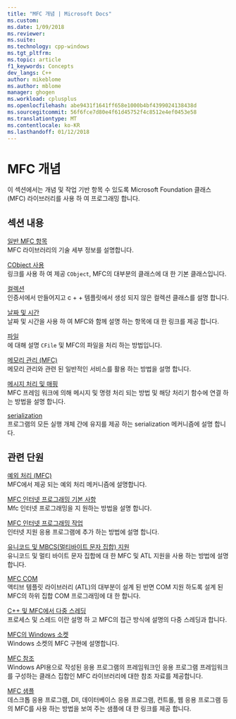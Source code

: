 ```yaml
---
title: "MFC 개념 | Microsoft Docs"
ms.custom: 
ms.date: 1/09/2018
ms.reviewer: 
ms.suite: 
ms.technology: cpp-windows
ms.tgt_pltfrm: 
ms.topic: article
f1_keywords: Concepts
dev_langs: C++
author: mikeblome
ms.author: mblome
manager: ghogen
ms.workload: cplusplus
ms.openlocfilehash: abe9431f1641ff658e1000b4bf4399024138438d
ms.sourcegitcommit: 56f6fce7d80e4f61d45752f4c8512e4ef0453e58
ms.translationtype: MT
ms.contentlocale: ko-KR
ms.lasthandoff: 01/12/2018
---
```

# <a name="mfc-concepts"></a>MFC 개념

이 섹션에서는 개념 및 작업 기반 항목 수 있도록 Microsoft Foundation 클래스 (MFC) 라이브러리를 사용 하 여 프로그래밍 합니다.

## <a name="in-this-section"></a>섹션 내용

[일반 MFC 항목](../mfc/general-mfc-topics.md)  
MFC 라이브러리의 기술 세부 정보를 설명합니다.

[CObject 사용](../mfc/using-cobject.md)  
링크를 사용 하 여 제공 `CObject`, MFC의 대부분의 클래스에 대 한 기본 클래스입니다.

[컬렉션](../mfc/collections.md)  
인증서에서 만들어지고 c + + 템플릿에서 생성 되지 않은 컬렉션 클래스를 설명 합니다.

[날짜 및 시간](../atl-mfc-shared/date-and-time.md)  
날짜 및 시간을 사용 하 여 MFC와 함께 설명 하는 항목에 대 한 링크를 제공 합니다.

[파일](../mfc/files-in-mfc.md)  
에 대해 설명 `CFile` 및 MFC의 파일을 처리 하는 방법입니다.

[메모리 관리 (MFC)](../mfc/memory-management.md)  
메모리 관리와 관련 된 일반적인 서비스를 활용 하는 방법을 설명 합니다.

[메시지 처리 및 매핑](../mfc/message-handling-and-mapping.md)  
MFC 프레임 워크에 의해 메시지 및 명령 처리 되는 방법 및 해당 처리기 함수에 연결 하는 방법을 설명 합니다.

[serialization](../mfc/serialization-in-mfc.md)  
프로그램의 모든 실행 개체 간에 유지를 제공 하는 serialization 메커니즘에 설명 합니다.

## <a name="related-sections"></a>관련 단원

[예외 처리 (MFC)](../mfc/exception-handling-in-mfc.md)  
MFC에서 제공 되는 예외 처리 메커니즘에 설명합니다.

[MFC 인터넷 프로그래밍 기본 사항](../mfc/mfc-internet-programming-basics.md)  
Mfc 인터넷 프로그래밍을 지 원하는 방법을 설명 합니다.

[MFC 인터넷 프로그래밍 작업](../mfc/mfc-internet-programming-tasks.md)  
인터넷 지원 응용 프로그램에 추가 하는 방법에 설명 합니다.

[유니코드 및 MBCS(멀티바이트 문자 집합) 지원](../atl-mfc-shared/unicode-and-multibyte-character-set-mbcs-support.md)  
유니코드 및 멀티 바이트 문자 집합에 대 한 MFC 및 ATL 지원을 사용 하는 방법에 설명 합니다.

[MFC COM](../mfc/mfc-com.md)  
액티브 템플릿 라이브러리 (ATL)의 대부분이 설계 된 반면 COM 지원 하도록 설계 된 MFC의 하위 집합 COM 프로그래밍에 대 한 합니다.

[C++ 및 MFC에서 다중 스레딩](../parallel/multithreading-with-cpp-and-mfc.md)  
프로세스 및 스레드 이란 설명 하 고 MFC의 접근 방식에 설명의 다중 스레딩과 합니다.

[MFC의 Windows 소켓](../mfc/windows-sockets.md)  
Windows 소켓의 MFC 구현에 설명합니다.

[MFC 참조](../mfc/mfc-desktop-applications.md)  
Windows API용으로 작성된 응용 프로그램의 프레임워크인 응용 프로그램 프레임워크를 구성하는 클래스 집합인 MFC 라이브러리에 대한 참조 자료를 제공합니다.

[MFC 샘플](../visual-cpp-samples.md)  
데스크톱 응용 프로그램, Dll, 데이터베이스 응용 프로그램, 컨트롤, 웹 응용 프로그램 등의 MFC를 사용 하는 방법을 보여 주는 샘플에 대 한 링크를 제공 합니다.
